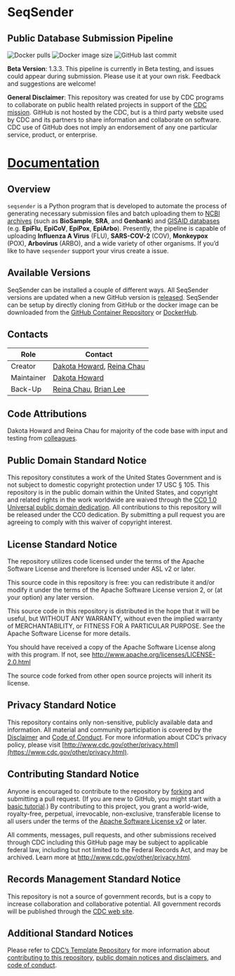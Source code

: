 # SeqSender
## Public Database Submission Pipeline

![Docker pulls](https://img.shields.io/docker/pulls/cdcgov/seqsender)
![Docker image size](https://img.shields.io/docker/image-size/cdcgov/seqsender)
![GitHub last commit](https://img.shields.io/github/last-commit/cdcgov/seqsender)

<!-- ![GitHub issues](https://img.shields.io/github/issues/montilab/cadra) -->

<!-- ![GitHub last commit](https://img.shields.io/github/last-commit/montilab/cadra) -->

**Beta Version**: 1.3.3. This pipeline is currently in Beta testing, and
issues could appear during submission. Please use it at your own risk.
Feedback and suggestions are welcome\!

**General Disclaimer**: This repository was created for use by CDC
programs to collaborate on public health related projects in support of
the [CDC mission](https://www.cdc.gov/about/organization/mission.htm).
GitHub is not hosted by the CDC, but is a third party website used by
CDC and its partners to share information and collaborate on software.
CDC use of GitHub does not imply an endorsement of any one particular
service, product, or enterprise.

# [Documentation](https://cdcgov.github.io/seqsender/)

## Overview

`seqsender` is a Python program that is developed to automate the
process of generating necessary submission files and batch uploading
them to <ins>NCBI archives</ins> (such as **BioSample**, **SRA**, and
**Genbank**) and <ins>GISAID databases</ins> (e.g. **EpiFlu**,
**EpiCoV**, **EpiPox**, **EpiArbo**). Presently, the pipeline is capable
of uploading **Influenza A Virus** (FLU), **SARS-COV-2** (COV),
**Monkeypox** (POX), **Arbovirus** (ARBO), and a wide variety of other
organisms. If you’d like to have `seqsender` support your virus create a
issue.

## Available Versions

SeqSender can be installed a couple of different ways. All SeqSender versions are updated when a new GitHub version is [released](https://github.com/CDCgov/seqsender/releases). SeqSender can be setup by directly cloning from GitHub or the docker image can be downloaded from the [GitHub Container Repository](https://github.com/CDCgov/seqsender/pkgs/container/seqsender) or [DockerHub](https://hub.docker.com/r/cdcgov/seqsender).

## Contacts

| Role       | Contact                                                                                  |
| ---------- | ---------------------------------------------------------------------------------------- |
| Creator    | [Dakota Howard](https://github.com/dthoward96), [Reina Chau](https://github.com/rchau88) |
| Maintainer | [Dakota Howard](https://github.com/dthoward96)                                           |
| Back-Up    | [Reina Chau](https://github.com/rchau88), [Brian Lee](https://github.com/leebrian)       |

## Code Attributions

Dakota Howard and Reina Chau for majority of the code base with input
and testing from
[colleagues](https://cdcgov.github.io/seqsender/authors.html).

## Public Domain Standard Notice

This repository constitutes a work of the United States Government and
is not subject to domestic copyright protection under 17 USC § 105. This
repository is in the public domain within the United States, and
copyright and related rights in the work worldwide are waived through
the [CC0 1.0 Universal public domain
dedication](https://creativecommons.org/publicdomain/zero/1.0/). All
contributions to this repository will be released under the CC0
dedication. By submitting a pull request you are agreeing to comply with
this waiver of copyright interest.

## License Standard Notice

The repository utilizes code licensed under the terms of the Apache
Software License and therefore is licensed under ASL v2 or later.

This source code in this repository is free: you can redistribute it
and/or modify it under the terms of the Apache Software License version
2, or (at your option) any later version.

This source code in this repository is distributed in the hope that it
will be useful, but WITHOUT ANY WARRANTY, without even the implied
warranty of MERCHANTABILITY, or FITNESS FOR A PARTICULAR PURPOSE. See
the Apache Software License for more details.

You should have received a copy of the Apache Software License along
with this program. If not, see
<http://www.apache.org/licenses/LICENSE-2.0.html>

The source code forked from other open source projects will inherit its
license.

## Privacy Standard Notice

This repository contains only non-sensitive, publicly available data and
information. All material and community participation is covered by the
[Disclaimer](https://github.com/CDCgov/template/blob/master/DISCLAIMER.md)
and [Code of
Conduct](https://github.com/CDCgov/template/blob/master/code-of-conduct.md).
For more information about CDC’s privacy policy, please visit
[http://www.cdc.gov/other/privacy.html](https://www.cdc.gov/other/privacy.html).

## Contributing Standard Notice

Anyone is encouraged to contribute to the repository by
[forking](https://help.github.com/articles/fork-a-repo) and submitting a
pull request. (If you are new to GitHub, you might start with a [basic
tutorial](https://help.github.com/articles/set-up-git).) By contributing
to this project, you grant a world-wide, royalty-free, perpetual,
irrevocable, non-exclusive, transferable license to all users under the
terms of the [Apache Software License
v2](http://www.apache.org/licenses/LICENSE-2.0.html) or later.

All comments, messages, pull requests, and other submissions received
through CDC including this GitHub page may be subject to applicable
federal law, including but not limited to the Federal Records Act, and
may be archived. Learn more at <http://www.cdc.gov/other/privacy.html>.

## Records Management Standard Notice

This repository is not a source of government records, but is a copy to
increase collaboration and collaborative potential. All government
records will be published through the [CDC web
site](http://www.cdc.gov).

## Additional Standard Notices

Please refer to [CDC’s Template
Repository](https://github.com/CDCgov/template) for more information
about [contributing to this
repository](https://github.com/CDCgov/template/blob/master/CONTRIBUTING.md),
[public domain notices and
disclaimers](https://github.com/CDCgov/template/blob/master/DISCLAIMER.md),
and [code of
conduct](https://github.com/CDCgov/template/blob/master/code-of-conduct.md).
